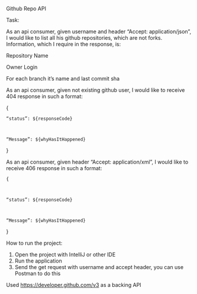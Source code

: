 Github Repo API

Task:


As an api consumer, given username and header “Accept: application/json”, I would like to list all his github repositories, which are not forks. Information, which I require in the response, is:

Repository Name

Owner Login

For each branch it’s name and last commit sha

As an api consumer, given not existing github user, I would like to receive 404 response in such a format:

{



    “status”: ${responseCode}

 

    “Message”: ${whyHasItHappened}



}



As an api consumer, given header “Accept: application/xml”, I would like to receive 406 response in such a format:

    {

 

    “status”: ${responseCode}

 

    “Message”: ${whyHasItHappened}



}

How to run the project:

1. Open the project with IntelliJ or other IDE
2. Run the application
3. Send the get request with username and accept header, you can use Postman to do this

Used https://developer.github.com/v3 as a backing API
